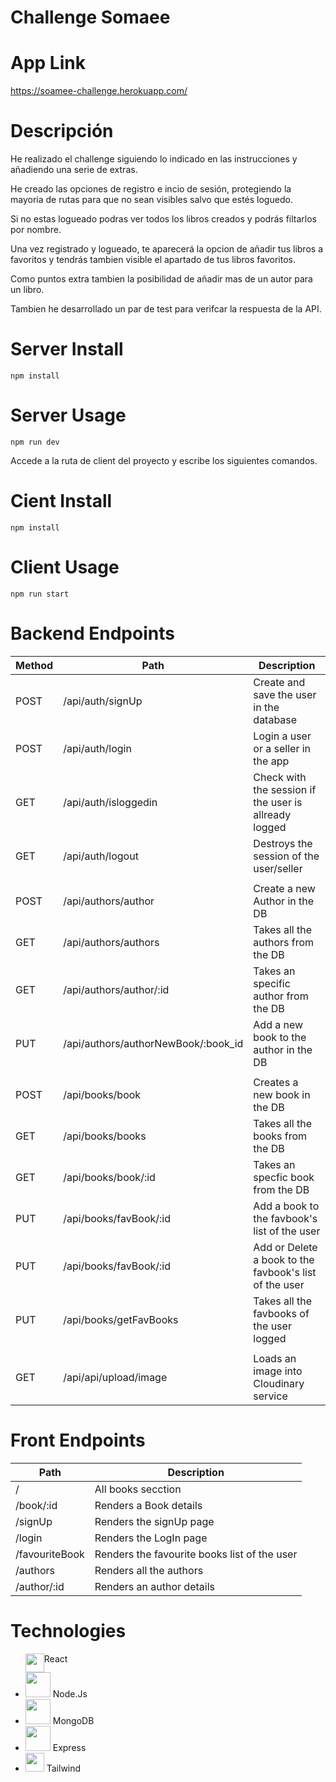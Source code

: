 # Challenge Somaee

<p align="center">

# App Link

https://soamee-challenge.herokuapp.com/

# Descripción

He realizado el challenge siguiendo lo indicado en las instrucciones y añadiendo una serie de extras.

He creado las opciones de registro e incio de sesión, protegiendo la mayoria de rutas para que no sean visibles salvo que estés loguedo.

Si no estas logueado podras ver todos los libros creados y podrás filtarlos por nombre.

Una vez registrado y logueado, te aparecerá la opcion de añadir tus libros a favoritos y tendrás tambien visible el apartado de tus libros favoritos.

Como puntos extra tambien la posibilidad de añadir mas de un autor para un libro.

Tambien he desarrollado un par de test para verifcar la respuesta de la API.

# Server Install

```
npm install
```

# Server Usage

```
npm run dev
```

Accede a la ruta de client del proyecto y escribe los siguientes comandos.

# Cient Install

```
npm install
```

# Client Usage

```
npm run start
```

# Backend Endpoints

| Method | Path                                | Description                                            |
| ------ | ----------------------------------- | ------------------------------------------------------ |
| POST   | /api/auth/signUp                    | Create and save the user in the database               |
| POST   | /api/auth/login                     | Login a user or a seller in the app                    |
| GET    | /api/auth/isloggedin                | Check with the session if the user is allready logged  |
| GET    | /api/auth/logout                    | Destroys the session of the user/seller                |
|        |                                     |                                                        |
| POST   | /api/authors/author                 | Create a new Author in the DB                          |
| GET    | /api/authors/authors                | Takes all the authors from the DB                      |
| GET    | /api/authors/author/:id             | Takes an specific author from the DB                   |
| PUT    | /api/authors/authorNewBook/:book_id | Add a new book to the author in the DB                 |
|        |                                     |                                                        |
| POST   | /api/books/book                     | Creates a new book in the DB                           |
| GET    | /api/books/books                    | Takes all the books from the DB                        |
| GET    | /api/books/book/:id                 | Takes an specfic book from the DB                      |
| PUT    | /api/books/favBook/:id              | Add a book to the favbook's list of the user           |
| PUT    | /api/books/favBook/:id              | Add or Delete a book to the favbook's list of the user |
| PUT    | /api/books/getFavBooks              | Takes all the favbooks of the user logged              |
|        |                                     |                                                        |
| GET    | /api/api/upload/image               | Loads an image into Cloudinary service                 |

# Front Endpoints

| Path           | Description                                  |
| -------------- | -------------------------------------------- |
| /              | All books secction                           |
| /book/:id      | Renders a Book details                       |
| /signUp        | Renders the signUp page                      |
| /login         | Renders the LogIn page                       |
| /favouriteBook | Renders the favourite books list of the user |
| /authors       | Renders all the authors                      |
| /author/:id    | Renders an author details                    |

# Technologies

<ul >
<li style= "display:flex" > <img src="https://user-images.githubusercontent.com/91207576/148804550-8d018eb4-b161-4f2e-a413-06745e84b7d5.png" width="30" />  <span>React</span>
</li> 
<li> <img src="https://user-images.githubusercontent.com/91207576/148806744-de70aa27-d3bc-4356-88ee-41367a594c04.png" width="40" /> 
Node.Js  </li> 
<li> <img src="https://user-images.githubusercontent.com/91207576/148806927-3a3fc9d0-4c4a-4aa9-9332-d67d7aa56e10.png" width="40" />   MongoDB  </li>  
<li><img src="https://user-images.githubusercontent.com/91207576/148807194-66d29acb-5b14-45fb-8452-a8085b0bab90.png" width="40"/>
 Express  </li> 
<li> <img src="https://user-images.githubusercontent.com/91207576/148807689-61617317-2aeb-4ee0-9205-49d27a70779e.png" 
width="30"/>
Tailwind  </li> 
</ul>
